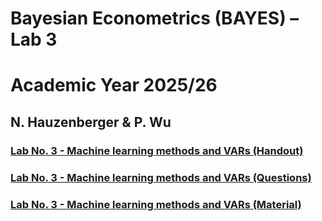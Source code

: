# Bayesian Econometrics (BAYES) – Lab 3
# Academic Year 2025/26
## N. Hauzenberger & P. Wu

### [Lab No. 3 - Machine learning methods and VARs (Handout)](https://github.com/nhauzenb/SGPE-ECNM11060/blob/main/Main%20Lab%20Material%20(Matlab)/Lab%203/Handout.pdf)
### [Lab No. 3 - Machine learning methods and VARs (Questions)](https://github.com/nhauzenb/SGPE-ECNM11060/blob/main/Main%20Lab%20Material%20(Matlab)/Lab%203/Question.pdf)
### [Lab No. 3 - Machine learning methods and VARs (Material)](https://github.com/nhauzenb/SGPE-ECNM11060/blob/main/Main%20Lab%20Material%20(Matlab)/Lab%203/)
